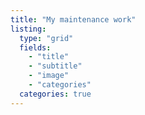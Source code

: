 ```yaml
---
title: "My maintenance work"
listing:
  type: "grid"
  fields:
    - "title"
    - "subtitle"
    - "image"
    - "categories"
  categories: true
---
```

